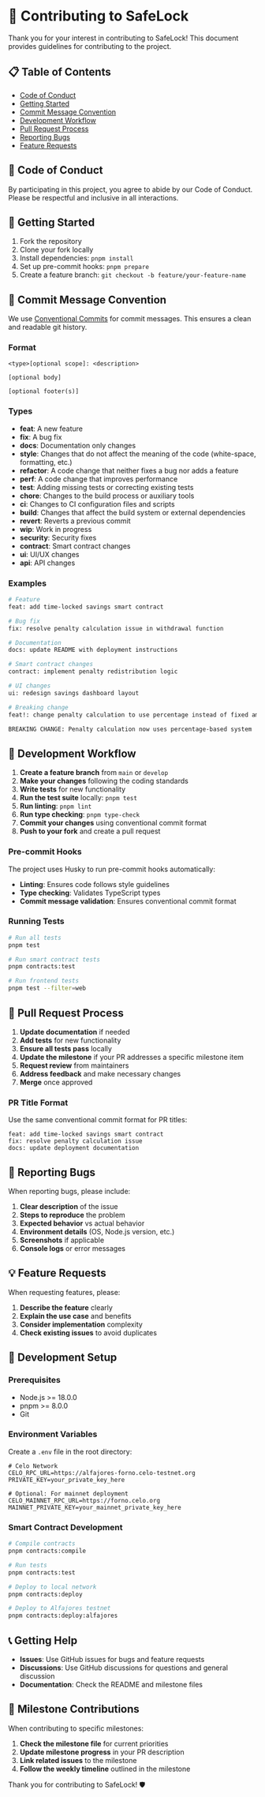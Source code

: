 # 🤝 Contributing to SafeLock

Thank you for your interest in contributing to SafeLock! This document provides guidelines for contributing to the project.

## 📋 Table of Contents

- [Code of Conduct](#code-of-conduct)
- [Getting Started](#getting-started)
- [Commit Message Convention](#commit-message-convention)
- [Development Workflow](#development-workflow)
- [Pull Request Process](#pull-request-process)
- [Reporting Bugs](#reporting-bugs)
- [Feature Requests](#feature-requests)

## 📜 Code of Conduct

By participating in this project, you agree to abide by our Code of Conduct. Please be respectful and inclusive in all interactions.

## 🚀 Getting Started

1. Fork the repository
2. Clone your fork locally
3. Install dependencies: `pnpm install`
4. Set up pre-commit hooks: `pnpm prepare`
5. Create a feature branch: `git checkout -b feature/your-feature-name`

## 📝 Commit Message Convention

We use [Conventional Commits](https://www.conventionalcommits.org/) for commit messages. This ensures a clean and readable git history.

### Format

```
<type>[optional scope]: <description>

[optional body]

[optional footer(s)]
```

### Types

- **feat**: A new feature
- **fix**: A bug fix
- **docs**: Documentation only changes
- **style**: Changes that do not affect the meaning of the code (white-space, formatting, etc.)
- **refactor**: A code change that neither fixes a bug nor adds a feature
- **perf**: A code change that improves performance
- **test**: Adding missing tests or correcting existing tests
- **chore**: Changes to the build process or auxiliary tools
- **ci**: Changes to CI configuration files and scripts
- **build**: Changes that affect the build system or external dependencies
- **revert**: Reverts a previous commit
- **wip**: Work in progress
- **security**: Security fixes
- **contract**: Smart contract changes
- **ui**: UI/UX changes
- **api**: API changes

### Examples

```bash
# Feature
feat: add time-locked savings smart contract

# Bug fix
fix: resolve penalty calculation issue in withdrawal function

# Documentation
docs: update README with deployment instructions

# Smart contract changes
contract: implement penalty redistribution logic

# UI changes
ui: redesign savings dashboard layout

# Breaking change
feat!: change penalty calculation to use percentage instead of fixed amount

BREAKING CHANGE: Penalty calculation now uses percentage-based system
```

## 🔄 Development Workflow

1. **Create a feature branch** from `main` or `develop`
2. **Make your changes** following the coding standards
3. **Write tests** for new functionality
4. **Run the test suite** locally: `pnpm test`
5. **Run linting**: `pnpm lint`
6. **Run type checking**: `pnpm type-check`
7. **Commit your changes** using conventional commit format
8. **Push to your fork** and create a pull request

### Pre-commit Hooks

The project uses Husky to run pre-commit hooks automatically:

- **Linting**: Ensures code follows style guidelines
- **Type checking**: Validates TypeScript types
- **Commit message validation**: Ensures conventional commit format

### Running Tests

```bash
# Run all tests
pnpm test

# Run smart contract tests
pnpm contracts:test

# Run frontend tests
pnpm test --filter=web
```

## 🔀 Pull Request Process

1. **Update documentation** if needed
2. **Add tests** for new functionality
3. **Ensure all tests pass** locally
4. **Update the milestone** if your PR addresses a specific milestone item
5. **Request review** from maintainers
6. **Address feedback** and make necessary changes
7. **Merge** once approved

### PR Title Format

Use the same conventional commit format for PR titles:

```
feat: add time-locked savings smart contract
fix: resolve penalty calculation issue
docs: update deployment documentation
```

## 🐛 Reporting Bugs

When reporting bugs, please include:

1. **Clear description** of the issue
2. **Steps to reproduce** the problem
3. **Expected behavior** vs actual behavior
4. **Environment details** (OS, Node.js version, etc.)
5. **Screenshots** if applicable
6. **Console logs** or error messages

## 💡 Feature Requests

When requesting features, please:

1. **Describe the feature** clearly
2. **Explain the use case** and benefits
3. **Consider implementation** complexity
4. **Check existing issues** to avoid duplicates

## 🔧 Development Setup

### Prerequisites

- Node.js >= 18.0.0
- pnpm >= 8.0.0
- Git

### Environment Variables

Create a `.env` file in the root directory:

```env
# Celo Network
CELO_RPC_URL=https://alfajores-forno.celo-testnet.org
PRIVATE_KEY=your_private_key_here

# Optional: For mainnet deployment
CELO_MAINNET_RPC_URL=https://forno.celo.org
MAINNET_PRIVATE_KEY=your_mainnet_private_key_here
```

### Smart Contract Development

```bash
# Compile contracts
pnpm contracts:compile

# Run tests
pnpm contracts:test

# Deploy to local network
pnpm contracts:deploy

# Deploy to Alfajores testnet
pnpm contracts:deploy:alfajores
```

## 📞 Getting Help

- **Issues**: Use GitHub issues for bugs and feature requests
- **Discussions**: Use GitHub discussions for questions and general discussion
- **Documentation**: Check the README and milestone files

## 🎯 Milestone Contributions

When contributing to specific milestones:

1. **Check the milestone file** for current priorities
2. **Update milestone progress** in your PR description
3. **Link related issues** to the milestone
4. **Follow the weekly timeline** outlined in the milestone

Thank you for contributing to SafeLock! 🛡️
